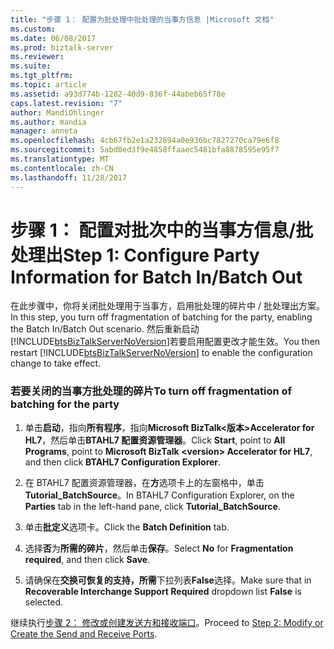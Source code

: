 ```yaml
---
title: "步骤 1： 配置为批处理中批处理的当事方信息 |Microsoft 文档"
ms.custom: 
ms.date: 06/08/2017
ms.prod: biztalk-server
ms.reviewer: 
ms.suite: 
ms.tgt_pltfrm: 
ms.topic: article
ms.assetid: a93d774b-1282-40d9-836f-44abeb65f78e
caps.latest.revision: "7"
author: MandiOhlinger
ms.author: mandia
manager: anneta
ms.openlocfilehash: 4cb67fb2e1a232894a0e936bc7827270ca79e6f8
ms.sourcegitcommit: 5abd0ed3f9e4858ffaaec5481bfa8878595e95f7
ms.translationtype: MT
ms.contentlocale: zh-CN
ms.lasthandoff: 11/28/2017
---
```

# <a name="step-1-configure-party-information-for-batch-inbatch-out"></a><span data-ttu-id="f1443-102">步骤 1： 配置对批次中的当事方信息/批处理出</span><span class="sxs-lookup"><span data-stu-id="f1443-102">Step 1: Configure Party Information for Batch In/Batch Out</span></span>
<span data-ttu-id="f1443-103">在此步骤中，你将关闭批处理用于当事方，启用批处理的碎片中 / 批处理出方案。</span><span class="sxs-lookup"><span data-stu-id="f1443-103">In this step, you turn off fragmentation of batching for the party, enabling the Batch In/Batch Out scenario.</span></span> <span data-ttu-id="f1443-104">然后重新启动[!INCLUDE[btsBizTalkServerNoVersion](../../includes/btsbiztalkservernoversion-md.md)]若要启用配置更改才能生效。</span><span class="sxs-lookup"><span data-stu-id="f1443-104">You then restart [!INCLUDE[btsBizTalkServerNoVersion](../../includes/btsbiztalkservernoversion-md.md)] to enable the configuration change to take effect.</span></span>  
  
### <a name="to-turn-off-fragmentation-of-batching-for-the-party"></a><span data-ttu-id="f1443-105">若要关闭的当事方批处理的碎片</span><span class="sxs-lookup"><span data-stu-id="f1443-105">To turn off fragmentation of batching for the party</span></span>  
  
1.  <span data-ttu-id="f1443-106">单击**启动**，指向**所有程序**，指向**Microsoft BizTalk\<版本\>Accelerator for HL7**，然后单击**BTAHL7 配置资源管理器**。</span><span class="sxs-lookup"><span data-stu-id="f1443-106">Click **Start**, point to **All Programs**, point to **Microsoft BizTalk \<version\> Accelerator for HL7**, and then click **BTAHL7 Configuration Explorer**.</span></span>  
  
2.  <span data-ttu-id="f1443-107">在 BTAHL7 配置资源管理器，在**方**选项卡上的左窗格中，单击**Tutorial_BatchSource**。</span><span class="sxs-lookup"><span data-stu-id="f1443-107">In BTAHL7 Configuration Explorer, on the **Parties** tab in the left-hand pane, click **Tutorial_BatchSource**.</span></span>  
  
3.  <span data-ttu-id="f1443-108">单击**批定义**选项卡。</span><span class="sxs-lookup"><span data-stu-id="f1443-108">Click the **Batch Definition** tab.</span></span>  
  
4.  <span data-ttu-id="f1443-109">选择**否**为**所需的碎片**，然后单击**保存**。</span><span class="sxs-lookup"><span data-stu-id="f1443-109">Select **No** for **Fragmentation required**, and then click **Save**.</span></span>  
  
5.  <span data-ttu-id="f1443-110">请确保在**交换可恢复的支持，所需**下拉列表**False**选择。</span><span class="sxs-lookup"><span data-stu-id="f1443-110">Make sure that in **Recoverable Interchange Support Required** dropdown list **False** is selected.</span></span>  
  
 <span data-ttu-id="f1443-111">继续执行[步骤 2： 修改或创建发送方和接收端口](../../adapters-and-accelerators/accelerator-hl7/step-2-modify-or-create-the-send-and-receive-ports.md)。</span><span class="sxs-lookup"><span data-stu-id="f1443-111">Proceed to [Step 2: Modify or Create the Send and Receive Ports](../../adapters-and-accelerators/accelerator-hl7/step-2-modify-or-create-the-send-and-receive-ports.md).</span></span>